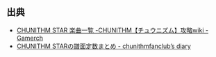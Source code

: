 ## 出典

* [CHUNITHM STAR 楽曲一覧 -CHUNITHM【チュウニズム】攻略wiki - Gamerch](https://chunithm.gamerch.com/CHUNITHM%20STAR%20%E6%A5%BD%E6%9B%B2%E4%B8%80%E8%A6%A7)
* [CHUNITHM STARの譜面定数まとめ - chunithmfanclub’s diary](http://chunithmfanclub.hatenablog.com/entry/2017/08/03/143856)

